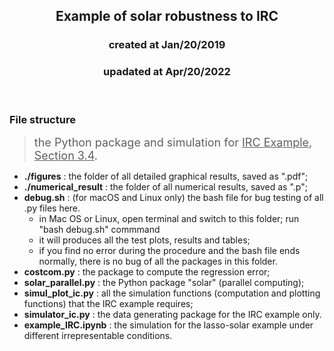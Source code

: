 <center><h2>Example of solar robustness to IRC </h2></center>
<center><h3>created at Jan/20/2019</h3></center>
<center><h3>upadated at Apr/20/2022</h3></center>

<br>

### File structure
> <font size="4.5"> the Python package and simulation for <u>IRC Example, Section 3.4</u>. </font>

- **./figures** : the folder of all detailed graphical results, saved as ".pdf";
- **./numerical_result** : the folder of all numerical results, saved as ".p";
- **debug.sh** : (for macOS and Linux only) the bash file for bug testing of all .py files here.
  * in Mac OS or Linux, open terminal and switch to this folder; run "bash debug.sh" commmand
  * it will produces all the test plots, results and tables;
  * if you find no error during the procedure and the bash file ends normally, there is no bug of all the packages in this folder.
- **costcom.py** : the package to compute the regression error;
- **solar_parallel.py** : the Python package "solar" (parallel computing);
- **simul_plot_ic.py** : all the simulation functions (computation and plotting functions) that the IRC example requires;
- **simulator_ic.py** : the data generating package for the IRC example only.
- **example_IRC.ipynb** : the simulation for the lasso-solar example under different irrepresentable conditions.

<br>
